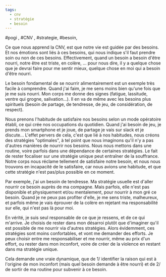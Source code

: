 ```yaml
---
tags:
  - cnv
  - stratégie
  - besoin
---
```


#pogi , #CNV , #strategie, #besoin,  

Ce que nous apprend la CNV, est que notre vie est guidée par des besoins. Et nos émotions sont liés à ces besoins, qui nous indique s'il faut prendre soin ou non de ces besoins.
Effectivement, quand un besoin a besoin d'être nourri, notre être est triste, en colère, ... pour nous dire, il y a quelque chose que je devrai faire pour me sentir mieux, quelque chose en moi qui a besoin d'être nourri.

Le besoin fondamental de se nourrir alimentairement est un exemple très facile à comprendre. Quand j'ai faim, je me sens moins bien qu'une fois que je me suis nourri. Mon corps me donne des signes (fatigue, lassitude, ventre qui grogne, salivation...).
Il en va de même avec les besoins plus spirituels (besoin de partage, de tendresse, de jeu, de considération, de respect).

Nous prenons l'habitude de satisfaire nos besoins selon un mode opératoire établi, ce qui crée nos occupations du quotidien. Quand j'ai besoin de jeu, je prends mon smartphone et je joue, de partage je vais sur slack et je discute...
L'effet pervers de cela, c'est que lié à nos habitudes, nous créons des stratégies "optimales", à tel point que nous imaginons qu'il n'y a pas d'autres manières de nourrir nos besoins. 
Nous nous mettons dans une routine, voire parfois dans une dépendance de certaines stratégies.
Le fait de rester focaliser sur une stratégie unique peut entraîner de la souffrance. Notre corps nous réclame tellement de satisfaire notre besoin, et nous nous trouvons en incapacité de le satisfaire, car nous avions une habitude, et que cette stratégie n'est pas/plus possible en ce moment.

Par exemple, j'ai un besoin de tendresse. Ma stratégie usuelle est d'aller nourrir ce besoin auprès de ma compagne. Mais parfois, elle n'est pas disponible et physiquement et/ou mentalement, pour nourrir à mon gré ce besoin.
Quand je ne peux pas profiter d'elle, je me sens triste, malheureux, et parfois même je vais éprouver de la colère en rejetant ma responsabilité sur elle, qui n'est pas là pour moi.

En vérité, je suis seul responsable de ce que je ressens, et de ce qui m'arrive. Je choisis de rester dans mon désarroi plutôt que d'imaginer qu'il est possible de me nourrir via d'autres stratégies. Alors évidemment, ces stratégies sont moins confortables, et vont me demander des efforts.  Je peux choisir entre me responsabiliser et me nourrir, même au prix d'un effort, ou rester dans mon inconfort, voire de créer de la violence en restant dans ma stratégie unique.

Cela demande une vraie dynamique, que de 1/ identifier la raison qui est à l'origine de mon inconfort (mais quel besoin demande à être nourri) et de 2/ de sortir de ma routine pour subvenir à ce besoin.
